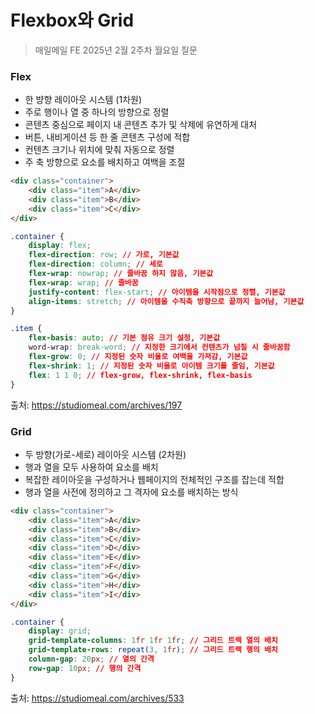 #  Flexbox와 Grid

> 매일메일 FE 2025년 2월 2주차 월요일 질문

### Flex
- 한 뱡향 레이아웃 시스템 (1차원)
- 주로 행이나 열 중 하나의 방향으로 정렬
- 콘텐츠 중심으로 페이지 내 콘텐츠 추가 및 삭제에 유연하게 대처
- 버튼, 내비게이션 등 한 줄 콘텐츠 구성에 적합
- 컨텐츠 크기나 위치에 맞춰 자동으로 정렬
- 주 축 방향으로 요소를 배치하고 여백을 조절 

```html
<div class="container">
	<div class="item">A</div>
	<div class="item">B</div>
	<div class="item">C</div>
</div>
```
```css
.container {
    display: flex;
    flex-direction: row; // 가로, 기본값
    flex-direction: column; // 세로
    flex-wrap: nowrap; // 줄바꿈 하지 않음, 기본값
    flex-wrap: wrap; // 줄바꿈
    justify-content: flex-start; // 아이템을 시작점으로 정렬, 기본값
    align-items: stretch; // 아이템을 수직축 방향으로 끝까지 늘어남, 기본값
}

.item {
    flex-basis: auto; // 기본 점유 크기 설정, 기본값
    word-wrap: break-word; // 지정한 크기에서 컨텐츠가 넘칠 시 줄바꿈함
    flex-grow: 0; // 지정된 숫자 비율로 여백을 가져감, 기본값
    flex-shrink: 1; // 지정된 숫자 비율로 아이템 크기를 줄임, 기본값
    flex: 1 1 0; // flex-grow, flex-shrink, flex-basis
}
```
출처: https://studiomeal.com/archives/197

### Grid
- 두 방향(가로-세로) 레이아웃 시스템 (2차원)
- 행과 열을 모두 사용하여 요소를 배치
- 복잡한 레이아웃을 구성하거나 웹페이지의 전체적인 구조를 잡는데 적합
- 행과 열을 사전에 정의하고 그 격자에 요소를 배치하는 방식

```html
<div class="container">
	<div class="item">A</div>
	<div class="item">B</div>
	<div class="item">C</div>
	<div class="item">D</div>
	<div class="item">E</div>
	<div class="item">F</div>
	<div class="item">G</div>
	<div class="item">H</div>
	<div class="item">I</div>
</div>
```
```css
.container {
    display: grid;
    grid-template-columns: 1fr 1fr 1fr; // 그리드 트랙 열의 배치
    grid-template-rows: repeat(3, 1fr); // 그리드 트랙 행의 배치
    column-gap: 20px; // 열의 간격
    row-gap: 10px; // 행의 간격
}
```
출처: https://studiomeal.com/archives/533
